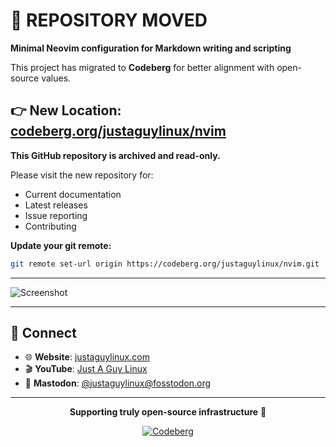 # 🚨 REPOSITORY MOVED

**Minimal Neovim configuration for Markdown writing and scripting**

This project has migrated to **Codeberg** for better alignment with open-source values.

## 👉 New Location: [codeberg.org/justaguylinux/nvim](https://codeberg.org/justaguylinux/nvim)

**This GitHub repository is archived and read-only.**

Please visit the new repository for:
- Current documentation
- Latest releases
- Issue reporting
- Contributing

**Update your git remote:**
```bash
git remote set-url origin https://codeberg.org/justaguylinux/nvim.git
```

---

![Screenshot](https://github.com/user-attachments/assets/b4e262ba-6e63-41ac-89ff-410055f071c7)

---

## 🤝 Connect

- 🌐 **Website**: [justaguylinux.com](https://justaguylinux.com)
- 🎬 **YouTube**: [Just A Guy Linux](https://youtube.com/@justaguylinux)
- 🐘 **Mastodon**: [@justaguylinux@fosstodon.org](https://fosstodon.org/@justaguylinux)

---

<div align="center">

**Supporting truly open-source infrastructure** 🚀

[![Codeberg](https://img.shields.io/badge/Hosted%20on-Codeberg-2185D0?style=for-the-badge)](https://codeberg.org/justaguylinux)

</div>
